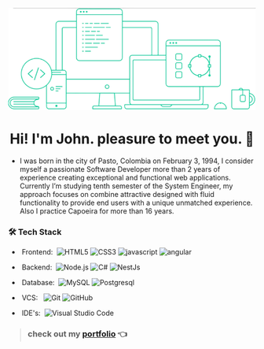 ![image](fondo.png)

<h1 align="center"><b>Hi! I'm John. pleasure to meet you. 👋</b></h1> 

* I was born in the city of Pasto, Colombia on February 3, 1994, I consider myself a passionate Software Developer more than 2 years of experience creating exceptional and functional web applications. Currently I’m studying tenth semester of the System Engineer, my approach focuses on combine attractive designed with fluid functionality to provide end users with a unique unmatched experience. Also I practice Capoeira for more than 16 years.

<h3> 🛠 <b>Tech Stack</b></h3>

- &nbsp;Frontend:&nbsp;
![HTML5](https://img.shields.io/badge/-HTML5-0A1A2F?style=flat&logo=HTML5)
![CSS3](https://img.shields.io/badge/-CSS3-0A1A2F?style=flat&logo=CSS3)
![javascript](https://img.shields.io/badge/-JavaScript-0A1A2F?style=flat&logo=JavaScript)
![angular](https://img.shields.io/badge/-Angular-0A1A2F?style=flat&logo=Angular)

- &nbsp;Backend:&nbsp;
![Node.js](https://img.shields.io/badge/-Node.js-0A1A2F?style=flat&logo=node.js)
![C#](https://img.shields.io/badge/-.net-0A1A2F?style=flat&logo=.net)
![NestJs](https://img.shields.io/badge/-Nestjs-0A1A2F?style=flat&logo=Nestjs)

- &nbsp;Database:&nbsp;
![MySQL](https://img.shields.io/badge/-MySQL-0A1A2F?style=flat&logo=mysql&logoColor=00d8fd)
![Postgresql](https://img.shields.io/badge/-Postgresql-0A1A2F?style=flat&logo=postgresql)

- &nbsp;VCS: &nbsp;
![Git](https://img.shields.io/badge/-Git-0A1A2F?style=flat&logo=git)
![GitHub](https://img.shields.io/badge/-GitHub-0A1A2F?style=flat&logo=github)

- &nbsp;IDE's:&nbsp;
![Visual Studio Code](https://img.shields.io/badge/-Visual%20Studio%20Code-0A1A2F?style=flat&logo=visual-studio-code&logoColor=007ACC)

> ### check out my **[portfolio](https://johntuti.netlify.app)** 👈 
